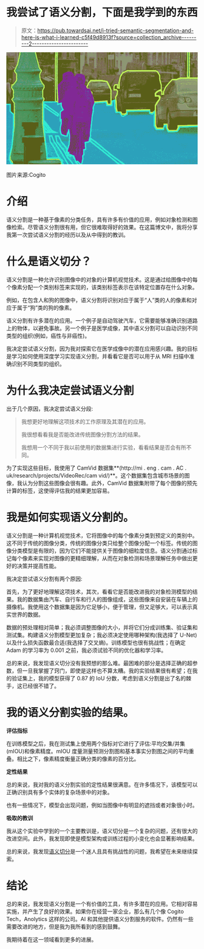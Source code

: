 # 我尝试了语义分割，下面是我学到的东西

> 原文：<https://pub.towardsai.net/i-tried-semantic-segmentation-and-here-is-what-i-learned-c5f49d8913f?source=collection_archive---------2----------------------->

![](img/349547ff9d30d108cba5a6bf38369fb8.png)

图片来源:Cogito

# 介绍

语义分割是一种基于像素的分类任务，具有许多有价值的应用，例如对象检测和图像检索。尽管语义分割很有用，但它很难取得好的效果。在这篇博文中，我将分享我第一次尝试语义分割的经历以及从中得到的教训。

# 什么是语义切分？

语义分割是一种允许识别图像中的对象的计算机视觉技术。这是通过给图像中的每个像素分配一个类别标签来实现的，该类别标签表示在该特定位置存在什么对象。

例如，在包含人和狗的图像中，语义分割将识别对应于属于“人”类的人的像素和对应于属于“狗”类的狗的像素。

语义分割有许多潜在的应用。一个例子是自动驾驶汽车，它需要能够准确识别道路上的物体，以避免事故。另一个例子是医学成像，其中语义分割可以自动识别不同类型的组织(例如，癌性与非癌性)。

我决定尝试语义分割，因为我对探索它在医学成像中的潜在应用感兴趣。我的目标是学习如何使用深度学习实现语义分割，并看看它是否可以用于从 MRI 扫描中准确识别不同类型的组织。

# 为什么我决定尝试语义分割

出于几个原因，我决定尝试语义分段:

> 我想更好地理解这项技术的工作原理及其潜在的应用。
> 
> 我很想看看我是否能改进传统图像分割方法的结果。
> 
> 我想用一个不同于我以前使用的数据集进行实验，看看结果是否会有所不同。

为了实现这些目标，我使用了 CamVid 数据集**(http://mi . eng . cam . AC . uk/research/projects/VideoRec/cam vid/)**。这个数据集包含城市场景的图像，我认为分割这些图像会很有趣。此外，CamVid 数据集附带了每个图像的预先计算的标签，这使得评估我的结果更加容易。

# 我是如何实现语义分割的。

语义分割是一种计算机视觉技术，它将图像中的每个像素分类到预定义的类别中。这不同于传统的图像分类，传统的图像分类只给整个图像分配一个标签。传统的图像分类模型是有限的，因为它们不能提供关于图像的细粒度信息。语义分割通过标记每个像素来实现对图像的更精细理解，从而在对象检测和场景理解任务中做出更好的决策并提高性能。

我决定尝试语义分割有两个原因:

首先，为了更好地理解这项技术，其次，看看它是否能改进我的对象检测模型的结果。我的数据集由汽车、自行车和行人的图像组成，这些图像来自安装在车辆上的摄像机。我使用这个数据集是因为它足够小，便于管理，但又足够大，可以表示真实世界的数据。

数据的预处理相对简单；我必须调整图像的大小，并将它们分成训练集、验证集和测试集。构建语义分割模型更加复杂；我必须决定使用哪种架构(我选择了 U-Net)以及什么损失函数最合适(我选择了交叉熵)。训练模型也很有挑战性；在确定 Adam 的学习率为 0.001 之前，我必须试验不同的优化器和学习率。

总的来说，我发现语义切分没有我预想的那么难。最困难的部分是选择正确的超参数，但一旦我掌握了窍门，即使是这样也不算太糟。我的实验结果很有希望；在我的验证集上，我的模型获得了 0.87 的 IoU 分数，考虑到语义分割是出了名的棘手，这已经很不错了。

# 我的语义分割实验的结果。

**评估指标**

在训练模型之后，我在测试集上使用两个指标对它进行了评估:平均交集/并集(mIOU)和像素精度。mIOU 度量测量预测分割图和基本事实分割图之间的平均重叠。相比之下，像素精度衡量正确分类的像素的百分比。

**定性结果**

总的来说，我对我的语义分割实验的定性结果很满意。在许多情况下，该模型可以正确识别具有多个实体的复杂场景中的对象。

也有一些情况下，模型会出现问题，例如当图像中有明显的遮挡或者对象很小时。

**吸取的教训**

我从这个实验中学到的一个主要教训是，语义切分是一个复杂的问题，还有很大的改进空间。此外，我发现即使是模型架构或训练过程的小变化也会显著影响结果。

总的来说，我发现[语义切分](https://www.cogitotech.com/blog/what-is-semantic-image-segmentation-types)是一个迷人且具有挑战性的问题，我希望在未来继续探索。

# 结论

总的来说，我发现语义分割是一个有价值的工具，有许多潜在的应用。它相对容易实施，并产生了良好的效果。如果你在经营一家企业，那么有几个像 Cogito Tech，Anolytics 这样的公司。AI 和其他提供语义分割服务的软件。仍然有一些需要改进的地方，但是我为我所看到的感到鼓舞。

我期待着在这一领域看到更多的进展。